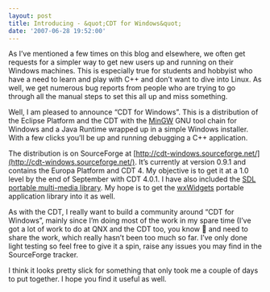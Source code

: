 ```yaml
---
layout: post
title: Introducing - &quot;CDT for Windows&quot;
date: '2007-06-28 19:52:00'
---
```



As I’ve mentioned a few times on this blog and elsewhere, we often get requests for a simpler way to get new users up and running on their Windows machines. This is especially true for students and hobbyist who have a need to learn and play with C++ and don’t want to dive into Linux. As well, we get numerous bug reports from people who are trying to go through all the manual steps to set this all up and miss something.

Well, I am pleased to announce “CDT for Windows”. This is a distribution of the Eclipse Platform and the CDT with the [MinGW](http://www.mingw.org/) GNU tool chain for Windows and a Java Runtime wrapped up in a simple Windows installer. With a few clicks you’ll be up and running debugging a C++ application.

The distribution is on SourceForge at [http://cdt-windows.sourceforge.net/](http://cdt-windows.sourceforge.net/). It’s currently at version 0.9.1 and contains the Europa Platform and CDT 4. My objective is to get it at a 1.0 level by the end of September with CDT 4.0.1. I have also included the [SDL portable multi-media library](http://www.libsdl.org/). My hope is to get the [wxWidgets](http://www.wxwidgets.org/) portable application library into it as well.

As with the CDT, I really want to build a community around “CDT for Windows”, mainly since I’m doing most of the work in my spare time (I’ve got a lot of work to do at QNX and the CDT too, you know 🙂 and need to share the work, which really hasn’t been too much so far. I’ve only done light testing so feel free to give it a spin, raise any issues you may find in the SourceForge tracker.

I think it looks pretty slick for something that only took me a couple of days to put together. I hope you find it useful as well.


